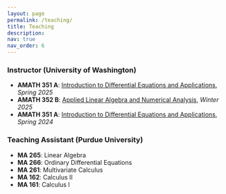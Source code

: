 ```yaml
---
layout: page
permalink: /teaching/
title: Teaching
description: 
nav: true
nav_order: 6
---
```



### Instructor (University of Washington)

-   **AMATH 351 A**: <a href='https://amath.washington.edu/courses/2025/spring/amath/351/a'>Introduction to Differential Equations and Applications</a>, *Spring 2025*
-   **AMATH 352 B**: <a href='https://amath.washington.edu/courses/2025/winter/amath/352/b'>Applied Linear Algebra and Numerical Analysis</a>, *Winter 2025*
-   **AMATH 351 A**: <a href='https://amath.washington.edu/courses/2024/spring/amath/351/a'>Introduction to Differential Equations and Applications</a>, *Spring 2024*

### Teaching Assistant (Purdue University)

-   **MA 265**: Linear Algebra
-   **MA 266**: Ordinary Differential Equations
-   **MA 261**: Multivariate Calculus
-   **MA 162**: Calculus II
-   **MA 161**: Calculus I
